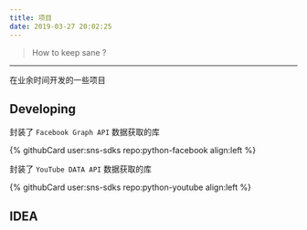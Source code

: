 ```yaml
---
title: 项目
date: 2019-03-27 20:02:25
---
```


> How to keep sane ?

---

在业余时间开发的一些项目

Developing
----------

封装了 `Facebook Graph API` 数据获取的库

{% githubCard user:sns-sdks repo:python-facebook align:left %}


封装了 `YouTube DATA API` 数据获取的库

{% githubCard user:sns-sdks repo:python-youtube align:left %}


IDEA
----